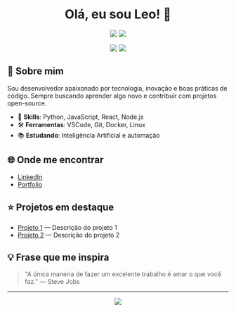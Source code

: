 <h1 align="center">Olá, eu sou Leo! 👋</h1>

<p align="center">
  <img src="https://img.shields.io/badge/Code-Python-blue?style=for-the-badge&logo=python" />
  <img src="https://img.shields.io/badge/Code-JavaScript-yellow?style=for-the-badge&logo=javascript" />  
</p>

<p align="center">
  <img src="https://github-readme-stats.vercel.app/api?username=Leocrs&show_icons=true&theme=radical" />
  <img src="https://github-readme-streak-stats.herokuapp.com/?user=Leocrs&theme=radical" />
</p>

## 🚀 Sobre mim

Sou desenvolvedor apaixonado por tecnologia, inovação e boas práticas de código. Sempre buscando aprender algo novo e contribuir com projetos open-source.

- 🎯 **Skills**: Python, JavaScript, React, Node.js
- 🛠️ **Ferramentas**: VSCode, Git, Docker, Linux
- 📚 **Estudando**: Inteligência Artificial e automação

## 🌐 Onde me encontrar

- [LinkedIn](https://www.linkedin.com/in/leocrs/)
- [Portfolio](https://seuportfolio.com)

## ⭐ Projetos em destaque

- [Projeto 1](https://github.com/Leocrs/Projeto1) — Descrição do projeto 1
- [Projeto 2](https://github.com/Leocrs/Projeto2) — Descrição do projeto 2

## 💡 Frase que me inspira

> "A única maneira de fazer um excelente trabalho é amar o que você faz." — Steve Jobs

---

<p align="center">
  <img src="https://visitor-badge.glitch.me/badge?page_id=Leocrs.Leocrs" />
</p>
